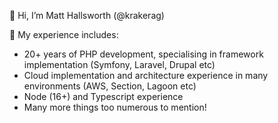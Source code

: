 👋 Hi, I’m Matt Hallsworth (@krakerag)

👀 My experience includes:

- 20+ years of PHP development, specialising in framework implementation (Symfony, Laravel, Drupal etc)
- Cloud implementation and architecture experience in many environments (AWS, Section, Lagoon etc)
- Node (16+) and Typescript experience
- Many more things too numerous to mention!

<!---
krakerag/krakerag is a ✨ special ✨ repository because its `README.md` (this file) appears on your GitHub profile.
You can click the Preview link to take a look at your changes.
--->
